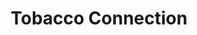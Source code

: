 ---
title: "Tobacco Connection"
url: /boise/tobacco-connection-west-fairview-avenue/
shop: Tabak
---